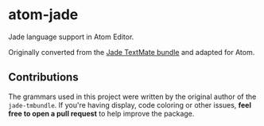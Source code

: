 atom-jade
=========

Jade language support in Atom Editor.

Originally converted from the [Jade TextMate bundle](https://github.com/davidrios/jade-tmbundle) and adapted for Atom.

Contributions
---------

The grammars used in this project were written by the original author of the `jade-tmbundle`. If you're having display, code coloring or other issues, **feel free to open a pull request** to help improve the package.
